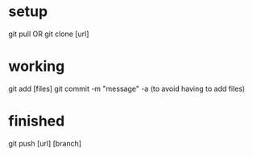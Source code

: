 # setup
git pull OR git clone [url]

# working
git add [files]
git commit -m "message"
    -a (to avoid having to add files)
# finished
git push [url] [branch]
